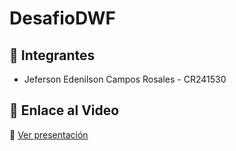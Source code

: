 # DesafioDWF

## 📌 Integrantes
- Jeferson Edenilson Campos Rosales - CR241530

## 📌 Enlace al Video
🎥 [Ver presentación](https://youtu.be/sCR0sIhAoJA)

